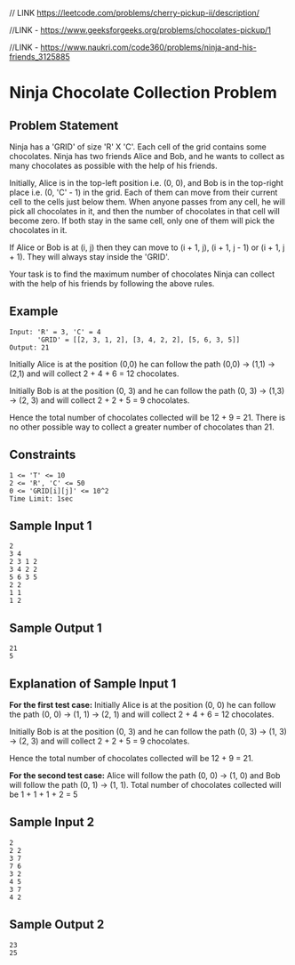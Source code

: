 // LINK https://leetcode.com/problems/cherry-pickup-ii/description/

//LINK - https://www.geeksforgeeks.org/problems/chocolates-pickup/1

//LINK - https://www.naukri.com/code360/problems/ninja-and-his-friends_3125885

# Ninja Chocolate Collection Problem

## Problem Statement

Ninja has a 'GRID' of size 'R' X 'C'. Each cell of the grid contains some chocolates. Ninja has two friends Alice and Bob, and he wants to collect as many chocolates as possible with the help of his friends.

Initially, Alice is in the top-left position i.e. (0, 0), and Bob is in the top-right place i.e. (0, 'C' - 1) in the grid. Each of them can move from their current cell to the cells just below them. When anyone passes from any cell, he will pick all chocolates in it, and then the number of chocolates in that cell will become zero. If both stay in the same cell, only one of them will pick the chocolates in it.

If Alice or Bob is at (i, j) then they can move to (i + 1, j), (i + 1, j - 1) or (i + 1, j + 1). They will always stay inside the 'GRID'.

Your task is to find the maximum number of chocolates Ninja can collect with the help of his friends by following the above rules.

## Example

```
Input: 'R' = 3, 'C' = 4
       'GRID' = [[2, 3, 1, 2], [3, 4, 2, 2], [5, 6, 3, 5]]
Output: 21
```

Initially Alice is at the position (0,0) he can follow the path (0,0) → (1,1) → (2,1) and will collect 2 + 4 + 6 = 12 chocolates.

Initially Bob is at the position (0, 3) and he can follow the path (0, 3) → (1,3) → (2, 3) and will collect 2 + 2 + 5 = 9 chocolates.

Hence the total number of chocolates collected will be 12 + 9 = 21. There is no other possible way to collect a greater number of chocolates than 21.

## Constraints

```
1 <= 'T' <= 10
2 <= 'R', 'C' <= 50
0 <= 'GRID[i][j]' <= 10^2
Time Limit: 1sec
```

## Sample Input 1

```
2
3 4
2 3 1 2
3 4 2 2
5 6 3 5
2 2
1 1
1 2
```

## Sample Output 1

```
21
5
```

## Explanation of Sample Input 1

**For the first test case:** Initially Alice is at the position (0, 0) he can follow the path (0, 0) → (1, 1) → (2, 1) and will collect 2 + 4 + 6 = 12 chocolates.

Initially Bob is at the position (0, 3) and he can follow the path (0, 3) → (1, 3) → (2, 3) and will collect 2 + 2 + 5 = 9 chocolates.

Hence the total number of chocolates collected will be 12 + 9 = 21.

**For the second test case:** Alice will follow the path (0, 0) → (1, 0) and Bob will follow the path (0, 1) → (1, 1). Total number of chocolates collected will be 1 + 1 + 1 + 2 = 5

## Sample Input 2

```
2
2 2
3 7
7 6
3 2
4 5
3 7
4 2
```

## Sample Output 2

```
23
25
```
